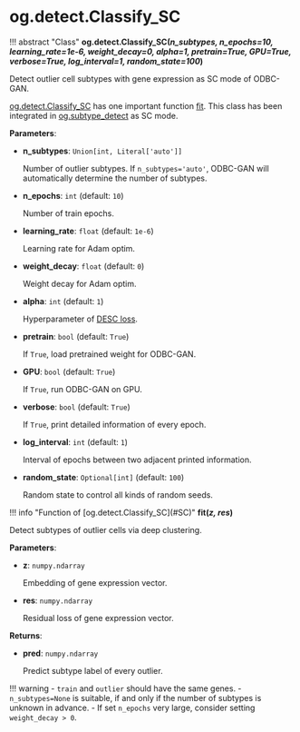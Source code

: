 # og.detect.Classify_SC

<div id = 'SC'></div>
!!! abstract "Class"
    <b>og.detect.Classify_SC(<i>n_subtypes, n_epochs=10, learning_rate=1e-6, weight_decay=0, alpha=1, pretrain=True, GPU=True, verbose=True, log_interval=1, random_state=100</i>)</b>

Detect outlier cell subtypes with gene expression as SC mode of ODBC-GAN.

[og.detect.Classify_SC](#SC) has one important function [fit](#fit). This class has been integrated in [og.subtype_detect](./subtype_detect.md) as SC mode.

**Parameters**:

- **n_subtypes**: `Union[int, Literal['auto']]`

    Number of outlier subtypes. If `n_subtypes='auto'`, ODBC-GAN will automatically determine the number of subtypes.

- **n_epochs**: `int` (default: `10`)

    Number of train epochs.

- **learning_rate**: `float` (default: `1e-6`)

    Learning rate for Adam optim.

- **weight_decay**: `float` (default: `0`)

    Weight decay for Adam optim.

- **alpha**: `int` (default: `1`)

    Hyperparameter of [DESC loss](https://www.nature.com/articles/s41467-020-15851-3).

- **pretrain**: `bool` (default: `True`)

    If `True`, load pretrained weight for ODBC-GAN.

- **GPU**: `bool` (default: `True`)

    If `True`, run ODBC-GAN on GPU.

- **verbose**: `bool` (default: `True`)

    If `True`, print detailed information of every epoch.

- **log_interval**: `int` (default: `1`)

    Interval of epochs between two adjacent printed information.

- **random_state**: `Optional[int]` (default: `100`)

    Random state to control all kinds of random seeds.

<div id = 'fit'></div>
!!! info "Function of [og.detect.Classify_SC](#SC)"
    <b>fit(<i>z, res</i>)</b>

Detect subtypes of outlier cells via deep clustering.

**Parameters**:

- **z**: `numpy.ndarray`

    Embedding of gene expression vector.

- **res**: `numpy.ndarray`

    Residual loss of gene expression vector.

**Returns**:

- **pred**: `numpy.ndarray`

    Predict subtype label of every outlier.

!!! warning
    - `train` and `outlier` should have the same genes.
    - `n_subtypes=None` is suitable, if and only if the number of subtypes is unknown in advance.
    - If set `n_epochs` very large, consider setting `weight_decay > 0`.